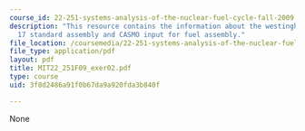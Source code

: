 ```yaml
---
course_id: 22-251-systems-analysis-of-the-nuclear-fuel-cycle-fall-2009
description: "This resource contains the information about the westinghouse 17\xD7\
  17 standard assembly and CASMO input for fuel assembly."
file_location: /coursemedia/22-251-systems-analysis-of-the-nuclear-fuel-cycle-fall-2009/3f8d2486a91f0b67da9a920fda3b840f_MIT22_251F09_exer02.pdf
file_type: application/pdf
layout: pdf
title: MIT22_251F09_exer02.pdf
type: course
uid: 3f8d2486a91f0b67da9a920fda3b840f

---
```

None